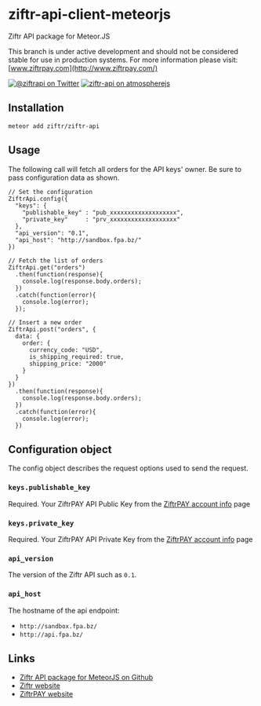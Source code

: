 # ziftr-api-client-meteorjs
Ziftr API package for Meteor.JS

This branch is under active development and should not be considered stable for use in production systems. For more information please visit: [www.ziftrpay.com](http://www.ziftrpay.com/)

[![@ziftrapi on Twitter](http://img.shields.io/badge/twitter-%40ziftrapi-blue.svg?style=flat)](https://twitter.com/ziftrapi)
[![ziftr-api on atmospherejs](https://img.shields.io/badge/Atmosphere-0.1.0-blue.svg)](https://atmospherejs.com/ziftr/ziftr-api)

## Installation

```
meteor add ziftr/ziftr-api
```

## Usage

The following call will fetch all orders for the API keys' owner. Be sure to pass configuration data as shown.

```
// Set the configuration
ZiftrApi.config({
  "keys": {
    "publishable_key" : "pub_xxxxxxxxxxxxxxxxxxx",
    "private_key"     : "prv_xxxxxxxxxxxxxxxxxxx"
  },
  "api_version": "0.1",
  "api_host": "http://sandbox.fpa.bz/"
})

// Fetch the list of orders
ZiftrApi.get("orders")
  .then(function(response){
    console.log(response.body.orders);
  })
  .catch(function(error){
    console.log(error);
  });

// Insert a new order
ZiftrApi.post("orders", {
  data: {
    order: {
      currency_code: "USD",
      is_shipping_required: true,
      shipping_price: "2000"
    }
  }
})
  .then(function(response){
    console.log(response.body.orders);
  })
  .catch(function(error){
    console.log(error);
  })

```

## Configuration object

The config object describes the request options used to send the request.

### `keys.publishable_key`

Required.
Your ZiftrPAY API Public Key from the
[ZiftrPAY account info](https://www.ziftrpay.com/merchants/sandbox/info/) page

### `keys.private_key`

Required.
Your ZiftrPAY API Private Key from the
[ZiftrPAY account info](https://www.ziftrpay.com/merchants/sandbox/info/) page

### `api_version`

The version of the Ziftr API such as `0.1`.

### `api_host`

The hostname of the api endpoint:

* `http://sandbox.fpa.bz/`
* `http://api.fpa.bz/`

## Links

* [Ziftr API package for MeteorJS on Github](https://github.com/Ziftr/ziftr-api-client-meteorjs/)
* [Ziftr website](http://www.ziftr.com/)
* [ZiftrPAY website](http://www.ziftrpay.com/)
